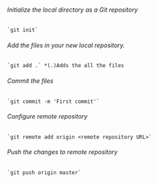 ###### Initialize the local directory as a Git repository
	`git init` 
###### Add the files in your new local repository. 
	`git add .` *(.)Adds the all the files
###### Commit the files  
	`git commit -m 'First commit'` 
###### Configure remote repository 
	`git remote add origin <remote repository URL>` 
###### Push the changes to remote repository 
	`git push origin master` 
